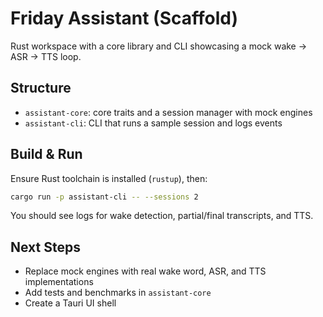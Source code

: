 # Friday Assistant (Scaffold)

Rust workspace with a core library and CLI showcasing a mock wake → ASR → TTS loop.

## Structure

- `assistant-core`: core traits and a session manager with mock engines
- `assistant-cli`: CLI that runs a sample session and logs events

## Build & Run

Ensure Rust toolchain is installed (`rustup`), then:

```bash
cargo run -p assistant-cli -- --sessions 2
```

You should see logs for wake detection, partial/final transcripts, and TTS.

## Next Steps

- Replace mock engines with real wake word, ASR, and TTS implementations
- Add tests and benchmarks in `assistant-core`
- Create a Tauri UI shell
